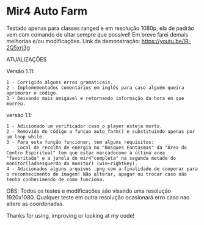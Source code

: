 ﻿# Mir4 Auto Farm

Testado apenas para classes ranged e em resolução 1080p, ela de padrão vem com comando de ultar sempre que possível!
Em breve farei demais melhorias e/ou modificações.
Link da demonstração: https://youtu.be/lR-2Q5xrj3g


ATUALIZAÇÕES

Versão 1.11:

    1 - Corrigido alguns erros gramaticais.
    2 - Implemementados comentários em inglês para caso alguém queira aprimorar o código.
    3 - Deixando mais amigável e retornando informação da hora em que morreu.


versão 1.1:

    1 - Adicionado um verificador caso o player esteja morto.
    2 - Removido do código a funcao auto_farm() e substituindo apenas por um loop while.
    3 - Para esta função funcionar, tem alguns requisitos:
        Local de recolha de energia no "Bosques Fantasmas" da "Área do Centro Espiritual" tem que estar marcadocomo a última area "favoritada" e a janela do mir4"completa" na segunda metade do monitor(ladoesquerdo do monitor) (win+rightkey).
    4 - Adicionados alguns arquivos .png com a finalidade de cooperar para o reconhecimento de imagem! Não alterar, apagar ou trocar caso não tenha conhecimendo de como funciona.

OBS: Todos os testes e modificações são visando uma resolução 1920x1080. Qualquer teste em outra resolução ocasionará erro caso nao altere as coordenadas.

Thanks for using, improving or looking at my code! 
